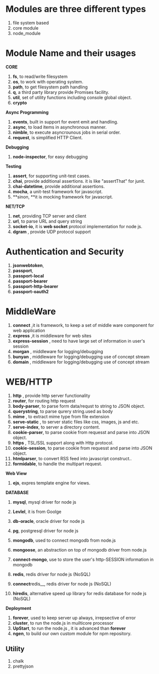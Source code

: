 # Modules are three different types

1. file system based
2. core module
3. node\_module

# Module Name and their usages

**CORE**

1. **fs**,  to read\/write filesystem
2. **os**,  to work with operating system.
3. **path**,  to get filesystem path handling
4. **q**,  a third party library provide Promises facility.
5. **util**,  set of utility functions including console global object.
6. **crypto**

**Async Programming**

1. **events**,  built in support for event emit and handling.
2. **async**, to load items in asynchronous manner.
3. **nimble**, to execute asyncrounous jobs in serial order.
4. **request**, is simplified HTTP Client.

**Debugging**

1. **node-inspector**,  for easy debugging

**Testing**

1. **assert**,  for supporting unit-test cases. 
2. **chai**,  provide additional assertions. it is like "assertThat" for junit.
3. **chai-datetime**,  provide additional assertions.
4. **mocha**,  a unit-test framework for javascript.
5. **sinon, **it is mocking framework for javascript.

**NET\/TCP**

1. **net**,   providing TCP server and client
2. **url**,   to parse URL and query string
3. **socket-io**, it is **web socket** protocol implementation for node js.
4. **dgram** , provide UDP protocol support

# Authentication and Security

1. **jsonwebtoken**,
2. **passport**,
3. **passport-local**
4. **passport-bearer**
5. **passport-http-bearer**
6. **passport-oauth2**

# MiddleWare

1. **connect** ,it is framework, to keep a set of middle ware component for web application  
2. **express** ,it is middleware for web sites
3. **express-session** , need to have large set of information in user's session
4. **morgan** , middleware for logging\/debugging
5. **bunyan** , middleware for logging\/debugging use of concept stream
6. **domain** , middleware for logging\/debugging use of concept stream

# WEB\/HTTP

1. **http** , provide http server functionality
2. **router**, for routing http request
3. **body-parser**,  to parse form data\/requst to string to JSON object.
4. **querystring**,   to parse qurery string.used as body
5. **mime** , to extract mime type from file extension
6. **serve-static** , to server static files like css, images, js and etc.  
7. **serve-index**,  to server a directory content.
8. **cookie-parser**, to parse cookie from requesst and parse into JSON object.
9. **https** , TSL\/SSL support along with Http protocol.
10. **cookie-session**, to parse cookie from requesst and parse into JSON object.
11. **htmlparser**, to convert RSS feed into javascript construct..
12. **formidable**, to handle the multipart request.

**Web View**

1. **ejs**, expres template engine for views.

**DATABASE**

1. **mysql**, mysql driver for node js
2. **Levlel**, it is from Goolge
3. **db-oracle**, oracle driver for node js
4. **pg**, postgresql driver for node js

5. **mongodb**, used to connect mongodb from node.js

6. **mongoose**, an abstraction on top of mongodb driver from node.js

7. **connect-mongo**, use to store the user's http-SESSION information in mongodb

8. **redis**, redis driver for node js \(NoSQL\)
9. **connect**redis\_\_, redis driver for node js \(NoSQL\)
10. **hiredis**, alternative speed up library for redis database for node js \(NoSQL\)

**Deployment**

1. **forever**, used to keep server up always, irrepsective of error
2. **cluster**, to run the node.js in muilticore processor
3. **UpStart**, to run the node.js , it is advanced than **forever**
4. **ngen**, to build our own custom module for npm repository.

## Utility

1. chalk
2. prettyjson


